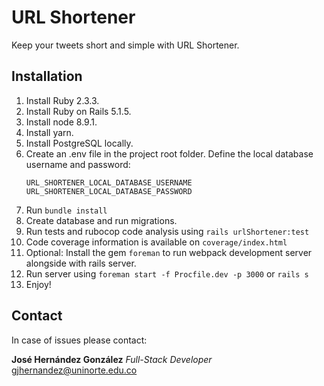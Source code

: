 # URL Shortener
Keep your tweets short and simple with URL Shortener.

## Installation

1. Install Ruby 2.3.3.
2. Install Ruby on Rails 5.1.5.
3. Install node 8.9.1.
4. Install yarn.
5. Install PostgreSQL locally.
6. Create an .env file in the project root folder. Define the local database username and password:
	```
	URL_SHORTENER_LOCAL_DATABASE_USERNAME
	URL_SHORTENER_LOCAL_DATABASE_PASSWORD
	```
7. Run `bundle install`
8. Create database and run migrations.
9. Run tests and rubocop code analysis using `rails urlShortener:test`
10. Code coverage information is available on `coverage/index.html`
11. Optional: Install the gem `foreman` to run webpack development server alongside with rails server.
11. Run server using `foreman start -f Procfile.dev -p 3000` or `rails s`
12. Enjoy!

## Contact
In case of issues please contact:

**José Hernández González**
*Full-Stack Developer*
gjhernandez@uninorte.edu.co
